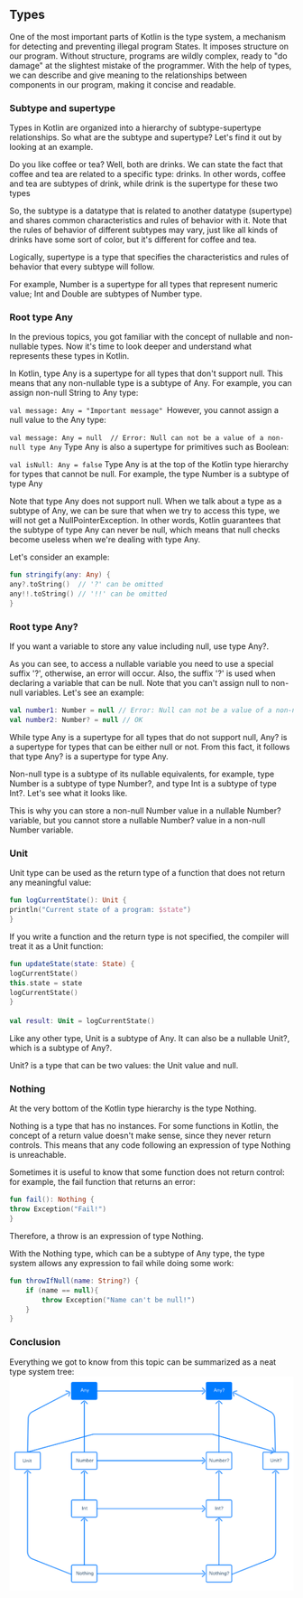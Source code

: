 ## Types
One of the most important parts of Kotlin is the type system, a mechanism for detecting and preventing illegal program States. It imposes structure on our program. Without structure, programs are wildly complex, ready to "do damage" at the slightest mistake of the programmer. With the help of types, we can describe and give meaning to the relationships between components in our program, making it concise and readable.

### Subtype and supertype
Types in Kotlin are organized into a hierarchy of subtype-supertype relationships. So what are the subtype and supertype? Let's find it out by looking at an example.

Do you like coffee or tea? Well, both are drinks. We can state the fact that coffee and tea are related to a specific type: drinks. In other words, coffee and tea are subtypes of drink, while drink is the supertype for these two types

So, the subtype is a datatype that is related to another datatype (supertype) and shares common characteristics and rules of behavior with it. Note that the rules of behavior of different subtypes may vary, just like all kinds of drinks have some sort of color, but it's different for coffee and tea.

Logically, supertype is a type that specifies the characteristics and rules of behavior that every subtype will follow.

For example, Number is a supertype for all types that represent numeric value; Int and Double are subtypes of Number type.

### Root type Any
In the previous topics, you got familiar with the concept of nullable and non-nullable types. Now it's time to look deeper and understand what represents these types in Kotlin.

In Kotlin, type Any is a supertype for all types that don't support null. This means that any non-nullable type is a subtype of Any. For example, you can assign non-null String to Any type:

`val message: Any = "Important message"
`However, you cannot assign a null value to the Any type:

`val message: Any = null  // Error: Null can not be a value of a non-null type Any`
Type Any is also a supertype for primitives such as Boolean:

`val isNull: Any = false`
Type Any is at the top of the Kotlin type hierarchy for types that cannot be null. For example, the type Number is a subtype of type Any

Note that type Any does not support null. When we talk about a type as a subtype of Any, we can be sure that when we try to access this type, we will not get a NullPointerException. In other words, Kotlin guarantees that the subtype of type Any can never be null, which means that null checks become useless when we're dealing with type Any.

Let's consider an example:

```kotlin
fun stringify(any: Any) {
any?.toString()  // '?' can be omitted
any!!.toString() // '!!' can be omitted
}
```
### Root type Any?
If you want a variable to store any value including null, use type Any?.

As you can see, to access a nullable variable you need to use a special suffix '?', otherwise, an error will occur. Also, the suffix '?' is used when declaring a variable that can be null. Note that you can't assign null to non-null variables. Let's see an example:

```kotlin
val number1: Number = null // Error: Null can not be a value of a non-null type Number
val number2: Number? = null // OK
```
While type Any is a supertype for all types that do not support null, Any? is a supertype for types that can be either null or not.
From this fact, it follows that type Any? is a supertype for type Any.

Non-null type is a subtype of its nullable equivalents, for example, type Number is a subtype of type Number?, and type Int is a subtype of type Int?. Let's see what it looks like.

This is why you can store a non-null Number value in a nullable Number? variable, but you cannot store a nullable Number? value in a non-null Number variable.

### Unit
Unit type can be used as the return type of a function that does not return any meaningful value:

```kotlin
fun logCurrentState(): Unit {
println("Current state of a program: $state")
}
```
If you write a function and the return type is not specified, the compiler will treat it as a Unit function:

```kotlin
fun updateState(state: State) {
logCurrentState()
this.state = state
logCurrentState()
}

val result: Unit = logCurrentState()
```


Like any other type, Unit is a subtype of Any. It can also be a nullable Unit?, which is a subtype of Any?.

Unit? is a type that can be two values: the Unit value and null.

### Nothing
At the very bottom of the Kotlin type hierarchy is the type Nothing.

Nothing is a type that has no instances. For some functions in Kotlin, the concept of a return value doesn't make sense, since they never return controls. This means that any code following an expression of type Nothing is unreachable.

Sometimes it is useful to know that some function does not return control: for example, the fail function that returns an error:

```kotlin
fun fail(): Nothing {
throw Exception("Fail!")
}
```
Therefore, a throw is an expression of type Nothing.

With the Nothing type, which can be a subtype of Any type, the type system allows any expression to fail while doing some work:

```kotlin
fun throwIfNull(name: String?) {
    if (name == null){
        throw Exception("Name can't be null!")
    }
}
```

### Conclusion
Everything we got to know from this topic can be summarized as a neat type system tree:
![img_9.png](img_9.png)
